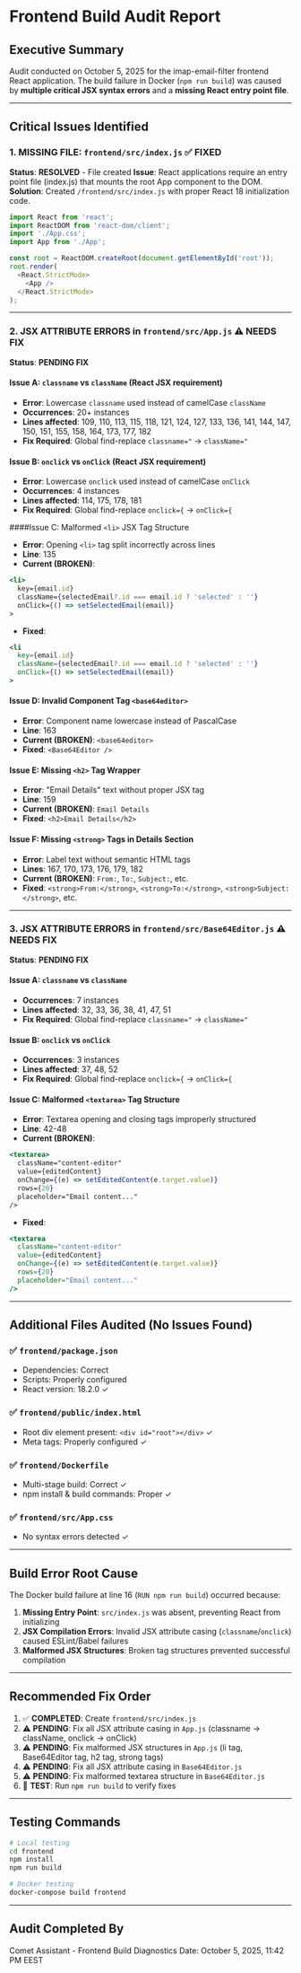 # Frontend Build Audit Report

## Executive Summary
Audit conducted on October 5, 2025 for the imap-email-filter frontend React application.
The build failure in Docker (`npm run build`) was caused by **multiple critical JSX syntax errors** and a **missing React entry point file**.

---

## Critical Issues Identified

### 1. MISSING FILE: `frontend/src/index.js` ✅ FIXED
**Status**: **RESOLVED** - File created
**Issue**: React applications require an entry point file (index.js) that mounts the root App component to the DOM.
**Solution**: Created `/frontend/src/index.js` with proper React 18 initialization code.

```javascript
import React from 'react';
import ReactDOM from 'react-dom/client';
import './App.css';
import App from './App';

const root = ReactDOM.createRoot(document.getElementById('root'));
root.render(
  <React.StrictMode>
    <App />
  </React.StrictMode>
);
```

---

### 2. JSX ATTRIBUTE ERRORS in `frontend/src/App.js` ⚠️ NEEDS FIX
**Status**: **PENDING FIX**

#### Issue A: `classname` vs `className` (React JSX requirement)
- **Error**: Lowercase `classname` used instead of camelCase `className`
- **Occurrences**: 20+ instances
- **Lines affected**: 109, 110, 113, 115, 118, 121, 124, 127, 133, 136, 141, 144, 147, 150, 151, 155, 158, 164, 173, 177, 182
- **Fix Required**: Global find-replace `classname="` → `className="`

#### Issue B: `onclick` vs `onClick` (React JSX requirement)
- **Error**: Lowercase `onclick` used instead of camelCase `onClick`
- **Occurrences**: 4 instances
- **Lines affected**: 114, 175, 178, 181
- **Fix Required**: Global find-replace `onclick={` → `onClick={`

####Issue C: Malformed `<li>` JSX Tag Structure
- **Error**: Opening `<li>` tag split incorrectly across lines
- **Line**: 135
- **Current (BROKEN)**:
```jsx
<li>
  key={email.id}
  className={selectedEmail?.id === email.id ? 'selected' : ''}
  onClick={() => setSelectedEmail(email)}
>
```
- **Fixed**:
```jsx
<li
  key={email.id}
  className={selectedEmail?.id === email.id ? 'selected' : ''}
  onClick={() => setSelectedEmail(email)}
>
```

#### Issue D: Invalid Component Tag `<base64editor>`
- **Error**: Component name lowercase instead of PascalCase
- **Line**: 163
- **Current (BROKEN)**: `<base64editor>`
- **Fixed**: `<Base64Editor />`

#### Issue E: Missing `<h2>` Tag Wrapper
- **Error**: "Email Details" text without proper JSX tag
- **Line**: 159
- **Current (BROKEN)**: `Email Details`
- **Fixed**: `<h2>Email Details</h2>`

#### Issue F: Missing `<strong>` Tags in Details Section
- **Error**: Label text without semantic HTML tags
- **Lines**: 167, 170, 173, 176, 179, 182
- **Current (BROKEN)**: `From:`, `To:`, `Subject:`, etc.
- **Fixed**: `<strong>From:</strong>`, `<strong>To:</strong>`, `<strong>Subject:</strong>`, etc.

---

### 3. JSX ATTRIBUTE ERRORS in `frontend/src/Base64Editor.js` ⚠️ NEEDS FIX
**Status**: **PENDING FIX**

#### Issue A: `classname` vs `className`
- **Occurrences**: 7 instances
- **Lines affected**: 32, 33, 36, 38, 41, 47, 51
- **Fix Required**: Global find-replace `classname="` → `className="`

#### Issue B: `onclick` vs `onClick`
- **Occurrences**: 3 instances  
- **Lines affected**: 37, 48, 52
- **Fix Required**: Global find-replace `onclick={` → `onClick={`

#### Issue C: Malformed `<textarea>` Tag Structure
- **Error**: Textarea opening and closing tags improperly structured
- **Line**: 42-48
- **Current (BROKEN)**:
```jsx
<textarea>
  className="content-editor"
  value={editedContent}
  onChange={(e) => setEditedContent(e.target.value)}
  rows={20}
  placeholder="Email content..."
/>
```
- **Fixed**:
```jsx
<textarea
  className="content-editor"
  value={editedContent}
  onChange={(e) => setEditedContent(e.target.value)}
  rows={20}
  placeholder="Email content..."
/>
```

---

## Additional Files Audited (No Issues Found)

### ✅ `frontend/package.json`
- Dependencies: Correct
- Scripts: Properly configured
- React version: 18.2.0 ✓

### ✅ `frontend/public/index.html`
- Root div element present: `<div id="root"></div>` ✓
- Meta tags: Properly configured ✓

### ✅ `frontend/Dockerfile`
- Multi-stage build: Correct ✓
- npm install & build commands: Proper ✓

### ✅ `frontend/src/App.css`
- No syntax errors detected ✓

---

## Build Error Root Cause

The Docker build failure at line 16 (`RUN npm run build`) occurred because:

1. **Missing Entry Point**: `src/index.js` was absent, preventing React from initializing
2. **JSX Compilation Errors**: Invalid JSX attribute casing (`classname`/`onclick`) caused ESLint/Babel failures
3. **Malformed JSX Structures**: Broken tag structures prevented successful compilation

---

## Recommended Fix Order

1. ✅ **COMPLETED**: Create `frontend/src/index.js`
2. ⚠️ **PENDING**: Fix all JSX attribute casing in `App.js` (classname → className, onclick → onClick)
3. ⚠️ **PENDING**: Fix malformed JSX structures in `App.js` (li tag, Base64Editor tag, h2 tag, strong tags)
4. ⚠️ **PENDING**: Fix all JSX attribute casing in `Base64Editor.js`
5. ⚠️ **PENDING**: Fix malformed textarea structure in `Base64Editor.js`
6. 🔄 **TEST**: Run `npm run build` to verify fixes

---

## Testing Commands

```bash
# Local testing
cd frontend
npm install
npm run build

# Docker testing
docker-compose build frontend
```

---

## Audit Completed By
Comet Assistant - Frontend Build Diagnostics
Date: October 5, 2025, 11:42 PM EEST
